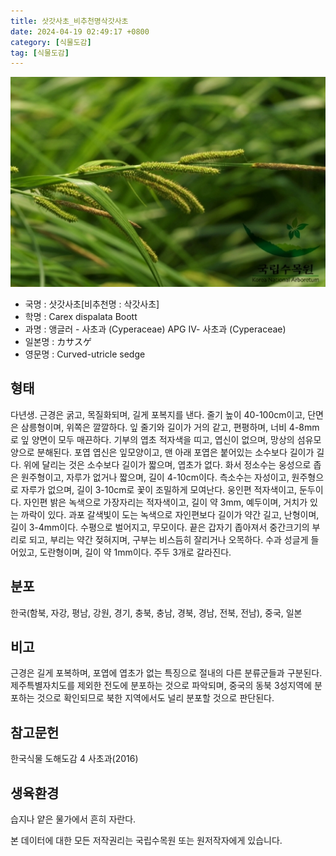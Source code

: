 ```yaml
---
title: 삿갓사초_비추천명삭갓사초
date: 2024-04-19 02:49:17 +0800
category: [식물도감]
tag: [식물도감]
---
```




![삿갓사초[비추천명 : 삭갓사초]](/assets/img/fileUpload/plants/basic/Cyperaceae/Carex/5184/6_th2.JPG)
- 국명 : 삿갓사초[비추천명 : 삭갓사초]
- 학명 : Carex dispalata Boott
- 과명 : 앵글러 - 사초과 (Cyperaceae) APG Ⅳ- 사초과 (Cyperaceae)
- 일본명 : カサスゲ
- 영문명 : Curved-utricle sedge


## 형태
다년생. 근경은 굵고, 목질화되며, 길게 포복지를 낸다. 줄기 높이 40-100cm이고, 단면은 삼릉형이며, 위쪽은 깔깔하다. 잎 줄기와 길이가 거의 같고, 편평하며, 너비 4-8mm로 잎 양면이 모두 매끈하다. 기부의 엽초 적자색을 띠고, 엽신이 없으며, 망상의 섬유모양으로 분해된다. 포엽 엽신은 잎모양이고, 맨 아래 포엽은 붙어있는 소수보다 길이가 길다. 위에 달리는 것은 소수보다 길이가 짧으며, 엽초가 없다. 화서 정소수는 웅성으로 좁은 원주형이고, 자루가 없거나 짧으며, 길이 4-10cm이다. 측소수는 자성이고, 원주형으로 자루가 없으며, 길이 3-10cm로 꽃이 조밀하게 모여난다. 웅인편 적자색이고, 둔두이다. 자인편 밝은 녹색으로 가장자리는 적자색이고, 길이 약 3mm, 예두이며, 거치가 있는 까락이 있다. 과포 갈색빛이 도는 녹색으로 자인편보다 길이가 약간 길고, 난형이며, 길이 3-4mm이다. 수평으로 벌어지고, 무모이다. 끝은 갑자기 좁아져서 중간크기의 부리로 되고, 부리는 약간 젖혀지며, 구부는 비스듬히 잘리거나 오목하다. 수과 성글게 들어있고, 도란형이며, 길이 약 1mm이다. 주두 3개로 갈라진다.
## 분포
한국(함북, 자강, 평남, 강원, 경기, 충북, 충남, 경북, 경남, 전북, 전남), 중국, 일본
## 비고
근경은 길게 포복하며, 포엽에 엽초가 없는 특징으로 절내의 다른 분류군들과 구분된다. 제주특별자치도를 제외한 전도에 분포하는 것으로 파악되며, 중국의 동북 3성지역에 분포하는 것으로 확인되므로 북한 지역에서도 널리 분포할 것으로 판단된다.
## 참고문헌
한국식물 도해도감 4 사초과(2016)
## 생육환경
습지나 얕은 물가에서 흔히 자란다.






본 데이터에 대한 모든 저작권리는 국립수목원 또는 원저작자에게 있습니다.
